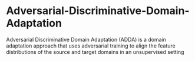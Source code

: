 # Adversarial-Discriminative-Domain-Adaptation
Adversarial Discriminative Domain Adaptation (ADDA) is a domain adaptation approach that uses adversarial training to align the feature distributions of the source and target domains in an unsupervised setting

